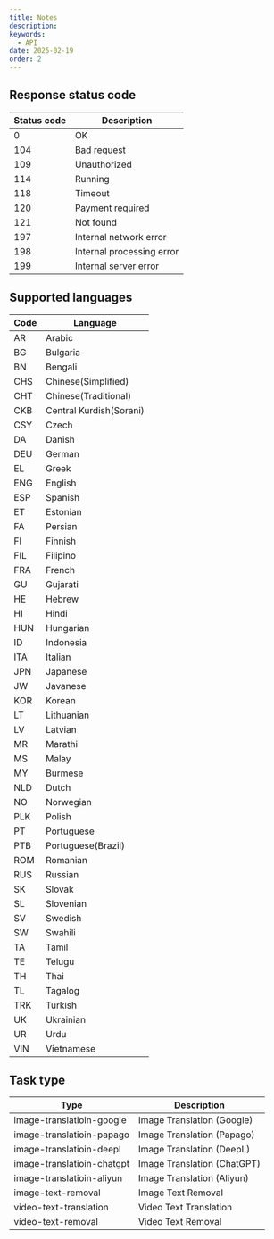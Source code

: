 ```yaml
---
title: Notes
description:
keywords:
  - API
date: 2025-02-19
order: 2
---
```


## Response status code

| Status code | Description |
| --- | --- |
| 0 | OK |
| 104 | Bad request |
| 109 | Unauthorized |
| 114 | Running |
| 118 | Timeout |
| 120 | Payment required |
| 121 | Not found |
| 197 | Internal network error |
| 198 | Internal processing error |
| 199 | Internal server error |

## Supported languages

| Code | Language |
| --- | --- |
| AR  | Arabic |
| BG  | Bulgaria |
| BN  | Bengali |
| CHS | Chinese(Simplified) |
| CHT | Chinese(Traditional) |
| CKB | Central Kurdish(Sorani) |
| CSY | Czech |
| DA  | Danish |
| DEU | German |
| EL  | Greek |
| ENG | English |
| ESP | Spanish |
| ET  | Estonian |
| FA  | Persian |
| FI  | Finnish |
| FIL | Filipino |
| FRA | French |
| GU  | Gujarati |
| HE  | Hebrew |
| HI  | Hindi |
| HUN | Hungarian |
| ID  | Indonesia |
| ITA | Italian |
| JPN | Japanese |
| JW  | Javanese |
| KOR | Korean |
| LT  | Lithuanian |
| LV  | Latvian |
| MR  | Marathi |
| MS  | Malay |
| MY  | Burmese |
| NLD | Dutch |
| NO  | Norwegian |
| PLK | Polish |
| PT  | Portuguese |
| PTB | Portuguese(Brazil) |
| ROM | Romanian |
| RUS | Russian |
| SK  | Slovak |
| SL  | Slovenian |
| SV  | Swedish |
| SW  | Swahili |
| TA  | Tamil |
| TE  | Telugu |
| TH  | Thai |
| TL  | Tagalog |
| TRK | Turkish |
| UK  | Ukrainian |
| UR  | Urdu |
| VIN | Vietnamese |

## Task type

| Type | Description |
| --- | --- |
| image-translatioin-google  | Image Translation (Google) |
| image-translatioin-papago | Image Translation (Papago) |
| image-translatioin-deepl | Image Translation (DeepL) |
| image-translatioin-chatgpt | Image Translation (ChatGPT) |
| image-translatioin-aliyun | Image Translation (Aliyun) |
| image-text-removal | Image Text Removal |
| video-text-translation | Video Text Translation |
| video-text-removal | Video Text Removal |
